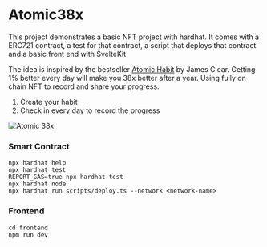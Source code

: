 # Atomic38x

This project demonstrates a basic NFT project with hardhat. It comes with a ERC721 contract, a test for that contract, a script that deploys that contract and a basic front end with SvelteKit

The idea is inspired by the bestseller [Atomic Habit](https://jamesclear.com/atomic-habits) by James Clear. Getting 1% better every day will make you 38x better after a year. Using fully on chain NFT to record and share your progress.

1. Create your habit
2. Check in every day to record the progress

![Atomic 38x](https://jamesclear.com/wp-content/uploads/2014/07/tiny-gains.jpg)


### Smart Contract
```shell
npx hardhat help
npx hardhat test
REPORT_GAS=true npx hardhat test
npx hardhat node
npx hardhat run scripts/deploy.ts --network <network-name>
```

### Frontend
```shell
cd frontend
npm run dev
```
